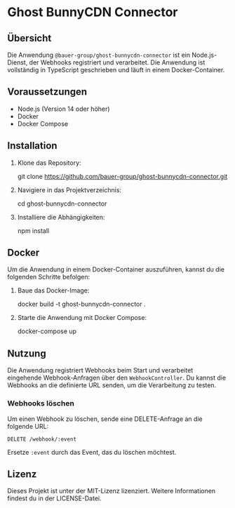 # Ghost BunnyCDN Connector

## Übersicht

Die Anwendung `@bauer-group/ghost-bunnycdn-connector` ist ein Node.js-Dienst, der Webhooks registriert und verarbeitet. Die Anwendung ist vollständig in TypeScript geschrieben und läuft in einem Docker-Container.

## Voraussetzungen

- Node.js (Version 14 oder höher)
- Docker
- Docker Compose

## Installation

1. Klone das Repository:

   git clone https://github.com/bauer-group/ghost-bunnycdn-connector.git

2. Navigiere in das Projektverzeichnis:

   cd ghost-bunnycdn-connector

3. Installiere die Abhängigkeiten:

   npm install

## Docker

Um die Anwendung in einem Docker-Container auszuführen, kannst du die folgenden Schritte befolgen:

1. Baue das Docker-Image:

   docker build -t ghost-bunnycdn-connector .

2. Starte die Anwendung mit Docker Compose:

   docker-compose up

## Nutzung

Die Anwendung registriert Webhooks beim Start und verarbeitet eingehende Webhook-Anfragen über den `WebhookController`. Du kannst die Webhooks an die definierte URL senden, um die Verarbeitung zu testen.

### Webhooks löschen

Um einen Webhook zu löschen, sende eine DELETE-Anfrage an die folgende URL:

```
DELETE /webhook/:event
```

Ersetze `:event` durch das Event, das du löschen möchtest.

## Lizenz

Dieses Projekt ist unter der MIT-Lizenz lizenziert. Weitere Informationen findest du in der LICENSE-Datei.
